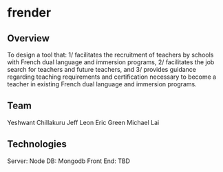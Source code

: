# frender

## Overview
To design a tool that: 1/ facilitates the recruitment of teachers by schools with French dual language and immersion programs, 2/ facilitates the job search for teachers and future teachers, and 3/ provides guidance regarding teaching requirements and certification necessary to become a teacher in existing French dual language and immersion programs.

## Team
Yeshwant Chillakuru
Jeff Leon
Eric Green
Michael Lai

## Technologies
Server: Node
DB: Mongodb
Front End: TBD
